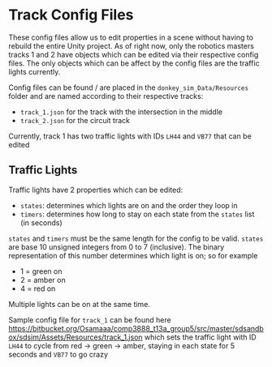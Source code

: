 # Track Config Files
These config files allow us to edit properties in a scene without having to rebuild the entire Unity project. As of right now, only the robotics masters tracks 1 and 2 have objects which can be edited via their respective config files. The only objects which can be affect by the config files are the traffic lights currently.

Config files can be found / are placed in the `donkey_sim_Data/Resources` folder and are named according to their respective tracks:

* `track_1.json` for the track with the intersection in the middle
* `track_2.json` for the circuit track

Currently, track 1 has two traffic lights with IDs `LH44` and `VB77` that can be edited

## Traffic Lights
Traffic lights have 2 properties which can be edited:

* `states`: determines which lights are on and the order they loop in
* `timers`: determines how long to stay on each state from the `states` list (in seconds)

`states` and `timers` must be the same length for the config to be valid.
`states` are base 10 unsigned integers from 0 to 7 (inclusive). The binary representation of this number determines which light is on; so for example

* 1 = green on
* 2 = amber on
* 4 = red on

Multiple lights can be on at the same time.

Sample config file for `track_1` can be found here https://bitbucket.org/Osamaaa/comp3888_t13a_group5/src/master/sdsandbox/sdsim/Assets/Resources/track_1.json which sets the traffic light with ID `LH44` to cycle from red -> green -> amber, staying in each state for 5 seconds and `VB77` to go crazy